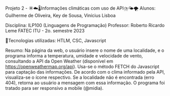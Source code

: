 Projeto 2 - ☀️☁️🌡️Informações climáticas com uso de API⛈️🌤️🌪️
Alunos: Guilherme de Oliveira, Key de Sousa, Vinícius Lisboa 

Disciplina: ILP100 (Linguagens de Programação) 
Professor: Roberto Ricardo Leme FATEC ITU - 2o. semestre 2023

🚀Tecnologias utilizadas: HTLM, CSC, Javascript

Resumo:
Na página da web, o usuário insere o nome de uma localidade, e o programa informa a temperatura, umidade e velocidade de vento, consultando a API da Open Weather (disponível em https://openweathermap.org/api).
Usa-se o método FETCH do Javascript para captação das informações.
De acordo com o clima informado pela API, visualiza-se o ícone respectivo.
Se a localidade não é encontrada (erro 404), retorna ao usuário a mensagem com essa informação.
O programa foi tratado para ser responsivo a mobile (@midia).